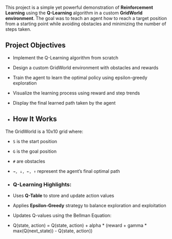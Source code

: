 This project is a simple yet powerful demonstration of **Reinforcement Learning** using the **Q-Learning** algorithm in a custom **GridWorld environment**. The goal was to teach an agent how to reach a target position from a starting point while avoiding obstacles and minimizing the number of steps taken.

## Project Objectives

- Implement the Q-Learning algorithm from scratch
- Design a custom GridWorld environment with obstacles and rewards
- Train the agent to learn the optimal policy using epsilon-greedy exploration
- Visualize the learning process using reward and step trends
- Display the final learned path taken by the agent

- ## How It Works

The GridWorld is a 10x10 grid where:
- `S` is the start position
- `G` is the goal position
- `#` are obstacles
- `→, ↓, ←, ↑` represent the agent’s final optimal path

- ### Q-Learning Highlights:
- Uses **Q-Table** to store and update action values
- Applies **Epsilon-Greedy** strategy to balance exploration and exploitation
- Updates Q-values using the Bellman Equation:

- Q(state, action) = Q(state, action) + alpha * (reward + gamma * max(Q(next_state)) - Q(state, action))
